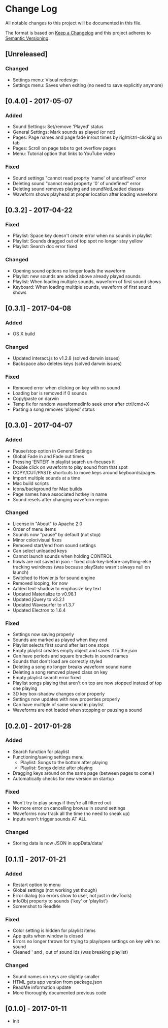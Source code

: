 # Change Log
All notable changes to this project will be documented in this file.

The format is based on [Keep a Changelog](http://keepachangelog.com/)
and this project adheres to [Semantic Versioning](http://semver.org/).

## [Unreleased]
### Changed
- Settings menu: Visual redesign
- Settings menu: Saves when exiting (no need to save explicitly anymore) 

## [0.4.0] - 2017-05-07
### Added
- Sound Settings: Set/remove 'Played' status
- General Settings: Mark sounds as played (or not)
- Pages: Page names and page fade in/out times by right/ctrl-clicking on tab
- Pages: Scroll on page tabs to get overflow pages
- Menu: Tutorial option that links to YouTube video

### Fixed
- Sound settings "cannot read proprty 'name' of undefined" error
- Deleting sound "cannot read property '0' of undefined" error
- Deleting sound removes playing and soundNotLoaded classes
- Waveform shows playhead at proper location after loading waveform

## [0.3.2] - 2017-04-22
### Fixed
- Playlist: Space key doesn't create error when no sounds in playlist
- Playlist: Sounds dragged out of top spot no longer stay yellow
- Playlist: Search doc error fixed

### Changed
- Opening sound options no longer loads the waveform
- Playlist: new sounds are added above already played sounds
- Playlist: When loading multiple sounds, waveform of first sound shows
- Keyboard: When loading multiple sounds, waveform of first sound shows

## [0.3.1] - 2017-04-08
### Added
- OS X build

### Changed
- Updated interact.js to v1.2.8 (solved darwin issues)
- Backspace also deletes keys (solved darwin issues)

### Fixed
- Removed error when clicking on key with no sound
- Loading bar is removed if 0 sounds
- Copy/paste on darwin
- Temp fix for random waveformedInfo seek error after ctrl/cmd+X
- Pasting a song removes 'played' status

## [0.3.0] - 2017-04-07
### Added
- Pause/stop option in General Settings
- Global Fade in and Fade out times
- Pressing 'ENTER' in playlist search un-focuses it
- Double click on waveform to play sound from that spot
- COPY/CUT/PASTE shortcuts to move keys around keyboards/pages
- Import multiple sounds at a time
- Mac build scripts
- Icons/background for Mac builds
- Page names have associated hotkey in name
- Sound resets after changing waveform region

### Changed
- License in "About" to Apache 2.0
- Order of menu items
- Sounds now "pause" by default (not stop)
- Minor color/visual fixes
- Removed start/end from sound settings
- Can select unloaded keys
- Cannot launch sounds when holding CONTROL
- howls are not saved in json - fixed click-key-before-anything-else tracking weirdness (was because playState wasn't always null on launch)
- Switched to Howler.js for sound engine
- Removed looping, for now
- Added text-shadow to emphasize key text
- Updated Materialize to v0.98.1
- Updated jQuery to v3.2.1
- Updated Wavesurfer to v1.3.7
- Updated Electron to 1.6.4

### Fixed
- Settings now saving properly
- Sounds are marked as played when they end
- Playlist selects first sound after last one stops
- Empty playlist creates empty object and saves it to the json
- Can have periods and square brackets in sound names
- Sounds that don't load are correctly styled
- Deleting a song no longer breaks waveform sound name
- Deleting a song removed played class on key
- Empty playlist search error fixed
- Playlist songs playing that aren't on top are now stopped instead of top one playing
- 3D key box-shadow changes color properly
- Settings now updates with new properties properly
- Can have multiple of same sound in playlist
- Waveforms are not loaded when stopping or pausing a sound

## [0.2.0] - 2017-01-28
### Added
- Search function for playlist
- Functioning/saving settings menu
    * Playlist: Songs to the bottom after playing
    * Playlist: Songs delete after playing
- Dragging keys around on the same page (between pages to come!)
- Automatically checks for new version on startup

### Fixed
- Won't try to play songs if they're all filtered out
- No more error on cancelling browse in sound settings
- Waveforms now track all the time (no need to sneak up)
- Inputs won't trigger sounds AT ALL

### Changed
- Storing data is now JSON in appData/data/

## [0.1.1] - 2017-01-21
### Added
- Restart option to menu
- Global settings (not working yet though)
- Error dialog (so errors show to user, not just in devTools)
- infoObj property to sounds ('key' or 'playlist')
- Screenshot to ReadMe

### Fixed
- Color setting is hidden for playlist items
- App quits when window is closed
- Errors no longer thrown for trying to play/open settings on key with no sound
- Cleaned ' and , out of sound ids (was breaking playlist)

### Changed
- Sound names on keys are slightly smaller
- HTML gets app version from package.json
- ReadMe information update
- More thoroughly documented previous code

## [0.1.0] - 2017-01-11
- init
